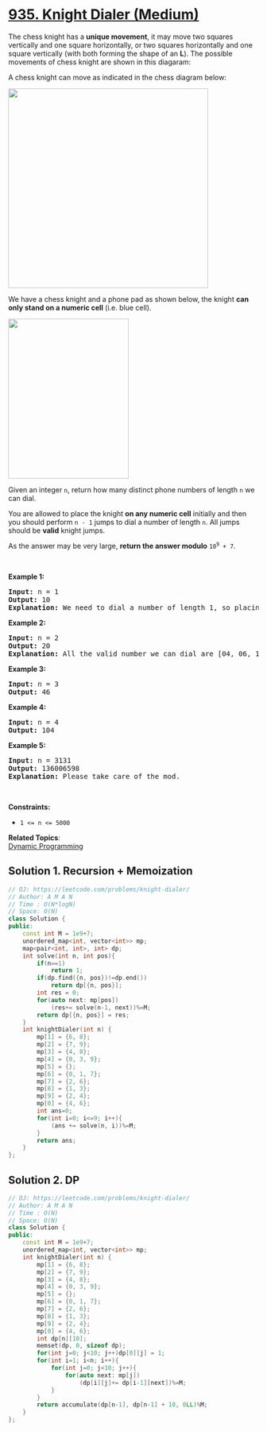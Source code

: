 # [935. Knight Dialer (Medium)](https://leetcode.com/problems/knight-dialer/)

<p>The chess knight has a <strong>unique movement</strong>,&nbsp;it may move two squares vertically and one square horizontally, or two squares horizontally and one square vertically (with both forming the shape of an <strong>L</strong>). The possible movements of chess knight are shown in this diagaram:</p>

<p>A chess knight can move as indicated in the chess diagram below:</p>
<img alt="" src="https://assets.leetcode.com/uploads/2020/08/18/chess.jpg" style="width: 402px; height: 402px;">
<p>We have a chess knight and a phone pad as shown below, the knight <strong>can only stand on a numeric cell</strong>&nbsp;(i.e. blue cell).</p>
<img alt="" src="https://assets.leetcode.com/uploads/2020/08/18/phone.jpg" style="width: 242px; height: 322px;">
<p>Given an integer <code>n</code>, return how many distinct phone numbers of length <code>n</code> we can dial.</p>

<p>You are allowed to place the knight <strong>on any numeric cell</strong> initially and then you should perform <code>n - 1</code> jumps to dial a number of length <code>n</code>. All jumps should be <strong>valid</strong> knight jumps.</p>

<p>As the answer may be very large, <strong>return the answer modulo</strong> <code>10<sup>9</sup> + 7</code>.</p>

<p>&nbsp;</p>
<p><strong>Example 1:</strong></p>

<pre><strong>Input:</strong> n = 1
<strong>Output:</strong> 10
<strong>Explanation:</strong> We need to dial a number of length 1, so placing the knight over any numeric cell of the 10 cells is sufficient.
</pre>

<p><strong>Example 2:</strong></p>

<pre><strong>Input:</strong> n = 2
<strong>Output:</strong> 20
<strong>Explanation:</strong> All the valid number we can dial are [04, 06, 16, 18, 27, 29, 34, 38, 40, 43, 49, 60, 61, 67, 72, 76, 81, 83, 92, 94]
</pre>

<p><strong>Example 3:</strong></p>

<pre><strong>Input:</strong> n = 3
<strong>Output:</strong> 46
</pre>

<p><strong>Example 4:</strong></p>

<pre><strong>Input:</strong> n = 4
<strong>Output:</strong> 104
</pre>

<p><strong>Example 5:</strong></p>

<pre><strong>Input:</strong> n = 3131
<strong>Output:</strong> 136006598
<strong>Explanation:</strong> Please take care of the mod.
</pre>

<p>&nbsp;</p>
<p><strong>Constraints:</strong></p>

<ul>
	<li><code>1 &lt;= n &lt;= 5000</code></li>
</ul>


**Related Topics**:  
[Dynamic Programming](https://leetcode.com/tag/dynamic-programming/)

## Solution 1. Recursion + Memoization

```cpp
// OJ: https://leetcode.com/problems/knight-dialer/
// Author: A M A N
// Time : O(N*logN)
// Space: O(N)
class Solution {
public:
    const int M = 1e9+7;
    unordered_map<int, vector<int>> mp;
    map<pair<int, int>, int> dp;    
    int solve(int n, int pos){
        if(n==1)
            return 1;
        if(dp.find({n, pos})!=dp.end())
            return dp[{n, pos}];
        int res = 0;
        for(auto next: mp[pos])
            (res+= solve(n-1, next))%=M;
        return dp[{n, pos}] = res;
    }
    int knightDialer(int n) {
        mp[1] = {6, 8};
        mp[2] = {7, 9};
        mp[3] = {4, 8};
        mp[4] = {0, 3, 9};
        mp[5] = {};
        mp[6] = {0, 1, 7};
        mp[7] = {2, 6};
        mp[8] = {1, 3};
        mp[9] = {2, 4};
        mp[0] = {4, 6};
        int ans=0;
        for(int i=0; i<=9; i++){
            (ans += solve(n, i))%=M;
        }
        return ans;
    }
};
```

## Solution 2. DP

```cpp
// OJ: https://leetcode.com/problems/knight-dialer/
// Author: A M A N
// Time : O(N)
// Space: O(N)
class Solution {
public:
    const int M = 1e9+7;
    unordered_map<int, vector<int>> mp;
    int knightDialer(int n) {
        mp[1] = {6, 8};
        mp[2] = {7, 9};
        mp[3] = {4, 8};
        mp[4] = {0, 3, 9};
        mp[5] = {};
        mp[6] = {0, 1, 7};
        mp[7] = {2, 6};
        mp[8] = {1, 3};
        mp[9] = {2, 4};
        mp[0] = {4, 6};
        int dp[n][10];
        memset(dp, 0, sizeof dp);
        for(int j=0; j<10; j++)dp[0][j] = 1;
        for(int i=1; i<n; i++){
            for(int j=0; j<10; j++){
                for(auto next: mp[j])
                    (dp[i][j]+= dp[i-1][next])%=M;
            }
        }
        return accumulate(dp[n-1], dp[n-1] + 10, 0LL)%M;
    }
};
```
